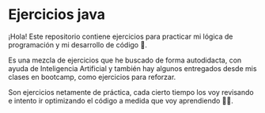 
# Ejercicios java

¡Hola! Este repositorio contiene ejercicios para practicar mi lógica de programación y mi desarrollo de código 🧠. 

Es una mezcla de ejercicios que he buscado de forma autodidacta, con ayuda de Inteligencia Artificial y también hay algunos entregados desde mis clases en bootcamp, como ejercicios para reforzar.

Son ejercicios netamente de práctica, cada cierto tiempo los voy revisando e intento ir optimizando el código a medida que voy aprendiendo 👩‍💻.


